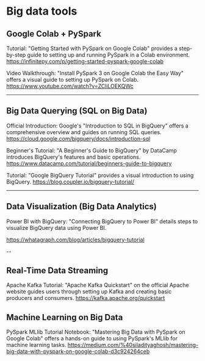 # Big data tools 

## Google Colab + PySpark
Tutorial: "Getting Started with PySpark on Google Colab" provides a step-by-step guide to setting up and running PySpark in a Colab environment. ​https://infinitepy.com/p/getting-started-pyspark-google-colab 

Video Walkthrough: "Install PySpark 3 on Google Colab the Easy Way" offers a visual guide to setting up PySpark on Colab. ​https://www.youtube.com/watch?v=ZCliLOEKQWc

--- 

## Big Data Querying (SQL on Big Data)

Official Introduction: Google's "Introduction to SQL in BigQuery" offers a comprehensive overview and guides on running SQL queries. https://cloud.google.com/bigquery/docs/introduction-sql

Beginner's Tutorial: "A Beginner's Guide to BigQuery" by DataCamp introduces BigQuery's features and basic operations. https://www.datacamp.com/tutorial/beginners-guide-to-bigquery

Tutorial: "Google BigQuery Tutorial" provides a visual introduction to using BigQuery. https://blog.coupler.io/bigquery-tutorial/

---

## Data Visualization (Big Data Analytics)

Power BI with BigQuery: "Connecting BigQuery to Power BI" details steps to visualize BigQuery data using Power BI. 

https://whatagraph.com/blog/articles/bigquery-tutorial



-- 

## Real-Time Data Streaming

Apache Kafka Tutorial: "Apache Kafka Quickstart" on the official Apache website guides users through setting up Kafka and creating basic producers and consumers. https://kafka.apache.org/quickstart 


## Machine Learning on Big Data

PySpark MLlib Tutorial Notebook: "Mastering Big Data with PySpark on Google Colab" offers a hands-on guide to using PySpark's MLlib for machine learning tasks. ​https://medium.com/%40siladityaghosh/mastering-big-data-with-pyspark-on-google-colab-d3c924264ceb
